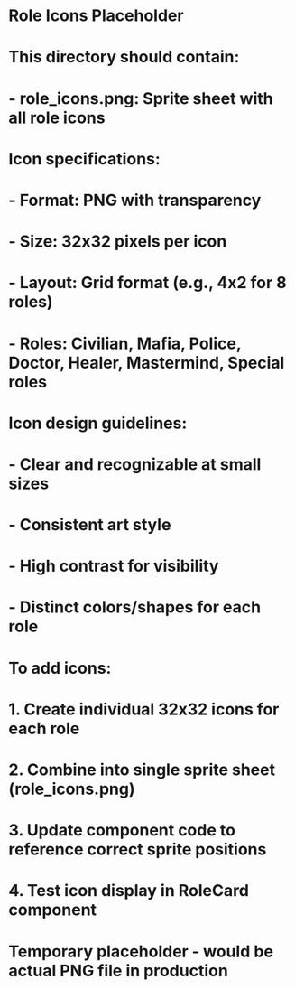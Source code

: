 # Role Icons Placeholder

#

# This directory should contain:

# - role_icons.png: Sprite sheet with all role icons

#

# Icon specifications:

# - Format: PNG with transparency

# - Size: 32x32 pixels per icon

# - Layout: Grid format (e.g., 4x2 for 8 roles)

# - Roles: Civilian, Mafia, Police, Doctor, Healer, Mastermind, Special roles

#

# Icon design guidelines:

# - Clear and recognizable at small sizes

# - Consistent art style

# - High contrast for visibility

# - Distinct colors/shapes for each role

#

# To add icons:

# 1. Create individual 32x32 icons for each role

# 2. Combine into single sprite sheet (role_icons.png)

# 3. Update component code to reference correct sprite positions

# 4. Test icon display in RoleCard component

# Temporary placeholder - would be actual PNG file in production
